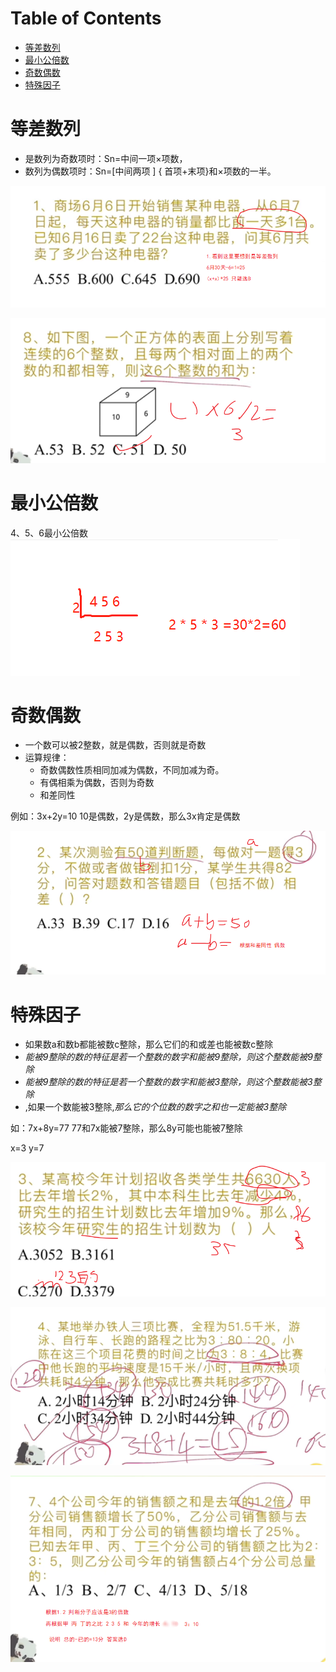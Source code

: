 # Table of Contents

* [等差数列](#等差数列)
* [最小公倍数](#最小公倍数)
* [奇数偶数](#奇数偶数)
* [特殊因子](#特殊因子)




# 等差数列



+ 是数列为奇数项时：Sn=中间一项×项数，
+ 数列为偶数项时：Sn=[中间两项 ]  { 首项+末项}和×项数的一半。

![image-20231205083646265](.images/image-20231205083646265.png)



![image-20231205213001712](.images/image-20231205213001712.png)

# 最小公倍数

4、5、6最小公倍数  ![1691303728637](.images/1691303728637.png)



# 奇数偶数

+ 一个数可以被2整数，就是偶数，否则就是奇数
+ 运算规律：
  + 奇数偶数性质相同加减为偶数，不同加减为奇。
  + 有偶相乘为偶数，否则为奇数
  + 和差同性

例如：3x+2y=10 10是偶数，2y是偶数，那么3x肯定是偶数

![image-20231205083830224](.images/image-20231205083830224.png)

# 特殊因子

+  如果数a和数b都能被数c整除，那么它们的和或差也能被数c整除 
+  *能被9整除的数的特征是若一个整数的数字和能被9整除，则这个整数能被9整除*   
+  *能被9整除的数的特征是若一个整数的数字和能被3整除，则这个整数能被3整除*   
+  ,如果一个数能被3整除,*那么它的个位数的数字之和也一定能被3整除* 

如：7x+8y=77  77和7x能被7整除，那么8y可能也能被7整除 

x=3 y=7

![image-20231205084635920](.images/image-20231205084635920.png)



![image-20231205211151795](.images/image-20231205211151795.png)

![image-20231205212822450](.images/image-20231205212822450.png)